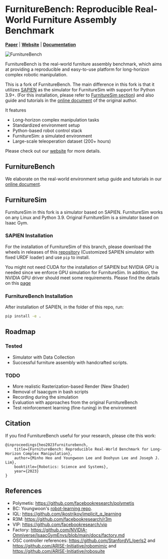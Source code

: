 # FurnitureBench: Reproducible Real-World Furniture Assembly Benchmark

[**Paper**](http://arxiv.org/abs/2305.12821)
| [**Website**](https://clvrai.com/furniture-bench/)
| [**Documentation**](https://clvrai.github.io/furniture-bench/docs/index.html)

![FurnitureBench](furniture_bench_banner.jpg)

FurnitureBench is the real-world furniture assembly benchmark, which aims at providing a reproducible and easy-to-use platform for long-horizon complex robotic manipulation.

This is a fork of FurnitureBench. The main difference in this fork is that it utilizes [SAPIEN](https://github.com/haosulab/SAPIEN) as the simulator for FurnitureSim with support for Python 3.9+. (For this installation, please refer to [FurnitureSim section](#FurnitureSim)) and also guide and tutorials in the [online document](https://clvrai.github.io/furniture-bench/docs/index.html) of the original author.

It features
- Long-horizon complex manipulation tasks
- Standardized environment setup
- Python-based robot control stack
- FurnitureSim: a simulated environment
- Large-scale teleoperation dataset (200+ hours)

Please check out our [website](https://clvrai.com/furniture-bench/) for more details.


## FurnitureBench

We elaborate on the real-world environment setup guide and tutorials in our [online document](https://clvrai.github.io/furniture-bench/docs/index.html).



## FurnitureSim

FurnitureSim in this fork is a simulator based on SAPIEN. FurnitureSim works on any Linux and Python 3.9. Original FurnitureSim is a simulator based on Isaac Gym. 


### SAPIEN Installation 
For the installation of FurnitureSim of this branch, please download the wheels in releases of this [repository](https://github.com/yolkarian/SAPIEN) (Customized SAPIEN simulator with fixed URDF loader) and use `pip` to install.

You might not need CUDA for the installation of SAPIEN but NVIDIA GPU is needed since we enforce GPU simulation for FurnitureSim. In addition, the NVIDIA GPU driver should meet some requirements. Please find the details on this [page](https://sapien-sim.github.io/docs/user_guide/getting_started/installation.html)

### FurnitureBench Installation

After installation of SAPIEN, in the folder of this repo, run:
```bash
pip install -e .
```

## Roadmap

### Tested

- Simulator with Data Collection
- Successful furniture assembly with handcrafted scripts.

### TODO

- More realistic Rasterization-based Render (New Shader)
- Removal of Isaacgym in bash scripts
- Recording during the simulation
- Evaluation with approaches from the original FurnitureBench
- Test reinforcement learning (fine-tuning) in the environment


## Citation

If you find FurnitureBench useful for your research, please cite this work:
```
@inproceedings{heo2023furniturebench,
    title={FurnitureBench: Reproducible Real-World Benchmark for Long-Horizon Complex Manipulation},
    author={Minho Heo and Youngwoon Lee and Doohyun Lee and Joseph J. Lim},
    booktitle={Robotics: Science and Systems},
    year={2023}
}
```


## References

- Polymetis: https://github.com/facebookresearch/polymetis
- BC: Youngwoon's [robot-learning repo](https://github.com/youngwoon/robot-learning).
- IQL: https://github.com/ikostrikov/implicit_q_learning
- R3M: https://github.com/facebookresearch/r3m
- VIP: https://github.com/facebookresearch/vip
- Factory: https://github.com/NVIDIA-Omniverse/IsaacGymEnvs/blob/main/docs/factory.md
- OSC controller references: https://github.com/StanfordVL/perls2 and https://github.com/ARISE-Initiative/robomimic and https://github.com/ARISE-Initiative/robosuite

